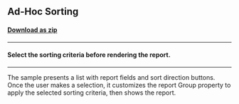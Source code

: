 ## Ad-Hoc Sorting
#### [Download as zip](https://minhaskamal.github.io/DownGit/#/home?url=https://github.com/GrapeCity/ComponentOne-WinForms-Samples/tree/master/NetFramework\Reports\C1Report.WPF\CS\AdHocSorting)
____
#### Select the sorting criteria before rendering the report.
____
The sample presents a list with report fields and sort direction buttons. Once the user makes a selection, it customizes the report Group property to apply the selected sorting criteria, then shows the report. 